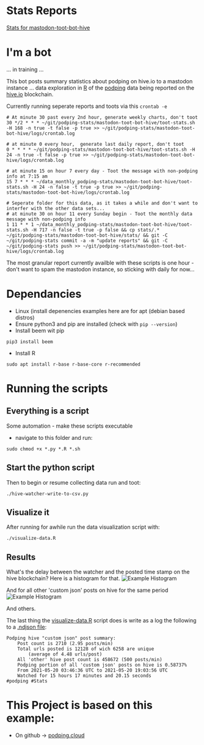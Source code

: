 # Stats Reports
[Stats for mastodon-toot-bot-hive](https://seakintruth.github.io/podping-stats/mastodon-toot-bot-hive/stats/)

# I'm a bot
... in training ...

This bot posts summary statistics about podping on hive.io to a mastodon instance ... data exploration in [R](https://cran.r-project.org/) of the [podping](podping.cloud) data being reported on the [hive.io](hive.io) blockchain. 

Currently running seperate reports and toots via this `crontab -e`
```
# At minute 30 past every 2nd hour, generate weekly charts, don't toot
30 */2 * * * ~/git/podping-stats/mastodon-toot-bot-hive/toot-stats.sh -H 168 -n true -t false -p true >> ~/git/podping-stats/mastodon-toot-bot-hive/logs/crontab.log

# at minute 0 every hour,  generate last daily report, don't toot
0 * * * * ~/git/podping-stats/mastodon-toot-bot-hive/toot-stats.sh -H 24 -n true -t false -p true >> ~/git/podping-stats/mastodon-toot-bot-hive/logs/crontab.log

# at minute 15 on hour 7 every day - Toot the message with non-podping info at 7:15 am
15 7 * * * ~/data_monthly_podping-stats/mastodon-toot-bot-hive/toot-stats.sh -H 24 -n false -t true -p true >> ~/git/podping-stats/mastodon-toot-bot-hive/logs/crontab.log

# Seperate folder for this data, as it takes a while and don't want to interfer with the other data sets...
# at minute 30 on hour 11 every Sunday begin - Toot the monthly data message with non-podping info
1 11 * * 1 ~/data_monthly_podping-stats/mastodon-toot-bot-hive/toot-stats.sh -H 717 -n false -t true -p false && cp stats/.* ~/git/podping-stats/mastodon-toot-bot-hive/stats/ && git -C ~/git/podping-stats commit -a -m "update reports" && git -C ~/git/podping-stats push >> ~/git/podping-stats/mastodon-toot-bot-hive/logs/crontab.log

```

The most granular report currently availble with these scripts is one hour - don't want to spam the mastodon instance, so sticking with daily for now...

# Dependancies
- Linux (install depenencies examples here are for apt (debian based distros)
- Ensure python3 and pip are installed (check with `pip --version`)
- Install beem wit pip
```
pip3 install beem
```
- Install R
```
sudo apt install r-base r-base-core r-recommended
```
# Running the scripts
## Everything is a script
Some automation - make these scripts executable
- navigate to this folder and run:
```
sudo chmod +x *.py *.R *.sh
```
## Start the python script
Then to begin or resume collecting data run and toot:
```
./hive-watcher-write-to-csv.py
```

## Visualize it
After running for awhile run the data visualization script with:
```
./visualize-data.R 
```

## Results
What's the delay between the watcher and the posted time stamp on the hive blockchain?
Here is a histogram for that.
![Example Histogram](stats/image-timestamp_delay_hist.png)

And for all other 'custom json' posts on hive for the same period
![Example Histogram](stats/image-timestamp_delay_hist-non-podping.png)

And others. 

The last thing the [visualize-data.R](visualize-data.R) script does is write as a log the following to a [.ndjson file](stats/summaryStats.ndjson):

```
Podping hive "custom json" post summary:
    Post count is 2710 (2.95 posts/min)
    Total urls posted is 12128 of wich 6258 are unique
        (average of 4.48 urls/post)
    All 'other' hive post count is 458672 (500 posts/min)
    Podping portion of all 'custom json' posts on hive is 0.58737%
    From 2021-05-20 03:46:36 UTC to 2021-05-20 19:03:56 UTC
    Watched for 15 hours 17 minutes and 20.15 seconds
#podping #Stats
```

# This Project is based on this example:
- On github -> [podping.cloud](https://github.com/Podcastindex-org/podping.cloud/tree/main/hive-watcher/examples/write-to-csv-analyze-with-R)
